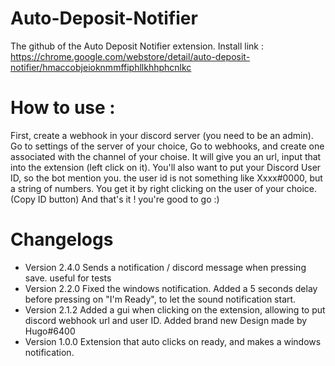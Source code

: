 # Auto-Deposit-Notifier
The github of the Auto Deposit Notifier extension.
Install link : https://chrome.google.com/webstore/detail/auto-deposit-notifier/hmaccobjeioknmmffiphllkhhphcnlkc

# How to use :
First, create a webhook in your discord server (you need to be an admin). Go to settings of the server of your choice,
Go to webhooks, and create one associated with the channel of your choise. It will give you an url, input that into the extension
(left click on it).
You'll also want to put your Discord User ID, so the bot mention you. the user id is not something like Xxxx#0000, but a string of numbers. You get it by right clicking on the user of your choice. (Copy ID button)
And that's it ! you're good to go :)

# Changelogs
- Version 2.4.0
  Sends a notification / discord message when pressing save. useful for tests
- Version 2.2.0
  Fixed the windows notification.
  Added a 5 seconds delay before pressing on "I'm Ready", to let the sound notification start.
- Version 2.1.2
  Added a gui when clicking on the extension, allowing to put discord webhook url and user ID.
  Added brand new Design made by Hugo#6400
- Version 1.0.0
  Extension that auto clicks on ready, and makes a windows notification.
